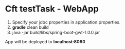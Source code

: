# Cft testTask - WebApp

1. Specify your jdbc properties in application.properties. <br>
2. <b>gradle</b> clean build<br> 
3. java -jar build/libs/spring-boot-gwt-1.0.0.jar <br>

App will be deployed to <b>localhost:8080</b>
